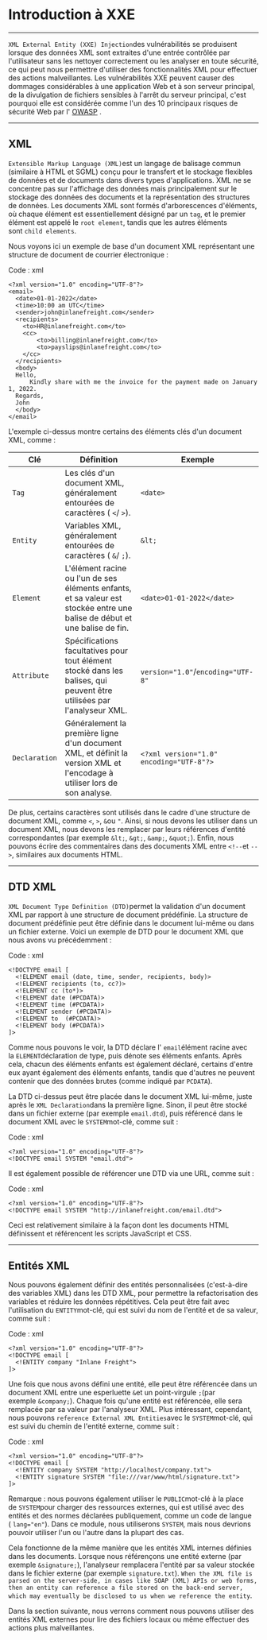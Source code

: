 Introduction à XXE
==================

* * * * *

`XML External Entity (XXE) Injection`des vulnérabilités se produisent lorsque des données XML sont extraites d'une entrée contrôlée par l'utilisateur sans les nettoyer correctement ou les analyser en toute sécurité, ce qui peut nous permettre d'utiliser des fonctionnalités XML pour effectuer des actions malveillantes. Les vulnérabilités XXE peuvent causer des dommages considérables à une application Web et à son serveur principal, de la divulgation de fichiers sensibles à l'arrêt du serveur principal, c'est pourquoi elle est considérée comme l'un des 10 principaux risques de sécurité Web par l' [OWASP](https://owasp.org/www-project-top-ten/) .

* * * * *

XML
---

`Extensible Markup Language (XML)`est un langage de balisage commun (similaire à HTML et SGML) conçu pour le transfert et le stockage flexibles de données et de documents dans divers types d'applications. XML ne se concentre pas sur l'affichage des données mais principalement sur le stockage des données des documents et la représentation des structures de données. Les documents XML sont formés d'arborescences d'éléments, où chaque élément est essentiellement désigné par un `tag`, et le premier élément est appelé le `root element`, tandis que les autres éléments sont `child elements`.

Nous voyons ici un exemple de base d'un document XML représentant une structure de document de courrier électronique :

Code : xml

```
<?xml version="1.0" encoding="UTF-8"?>
<email>
  <date>01-01-2022</date>
  <time>10:00 am UTC</time>
  <sender>john@inlanefreight.com</sender>
  <recipients>
    <to>HR@inlanefreight.com</to>
    <cc>
        <to>billing@inlanefreight.com</to>
        <to>payslips@inlanefreight.com</to>
    </cc>
  </recipients>
  <body>
  Hello,
      Kindly share with me the invoice for the payment made on January 1, 2022.
  Regards,
  John
  </body>
</email>

```

L'exemple ci-dessus montre certains des éléments clés d'un document XML, comme :

| Clé | Définition | Exemple |
| --- | --- | --- |
| `Tag` | Les clés d'un document XML, généralement entourées de caractères ( `<`/ `>`). | `<date>` |
| `Entity` | Variables XML, généralement entourées de caractères ( `&`/ `;`). | `&lt;` |
| `Element` | L'élément racine ou l'un de ses éléments enfants, et sa valeur est stockée entre une balise de début et une balise de fin. | `<date>01-01-2022</date>` |
| `Attribute` | Spécifications facultatives pour tout élément stocké dans les balises, qui peuvent être utilisées par l'analyseur XML. | `version="1.0"`/`encoding="UTF-8"` |
| `Declaration` | Généralement la première ligne d'un document XML, et définit la version XML et l'encodage à utiliser lors de son analyse. | `<?xml version="1.0" encoding="UTF-8"?>` |

De plus, certains caractères sont utilisés dans le cadre d'une structure de document XML, comme `<`, `>`, `&`ou `"`. Ainsi, si nous devons les utiliser dans un document XML, nous devons les remplacer par leurs références d'entité correspondantes (par exemple `&lt;`, `&gt;`, `&amp;`, `&quot;`). Enfin, nous pouvons écrire des commentaires dans des documents XML entre `<!--`et `-->`, similaires aux documents HTML.

* * * * *

DTD XML
-------

`XML Document Type Definition (DTD)`permet la validation d'un document XML par rapport à une structure de document prédéfinie. La structure de document prédéfinie peut être définie dans le document lui-même ou dans un fichier externe. Voici un exemple de DTD pour le document XML que nous avons vu précédemment :

Code : xml

```
<!DOCTYPE email [
  <!ELEMENT email (date, time, sender, recipients, body)>
  <!ELEMENT recipients (to, cc?)>
  <!ELEMENT cc (to*)>
  <!ELEMENT date (#PCDATA)>
  <!ELEMENT time (#PCDATA)>
  <!ELEMENT sender (#PCDATA)>
  <!ELEMENT to  (#PCDATA)>
  <!ELEMENT body (#PCDATA)>
]>

```

Comme nous pouvons le voir, la DTD déclare l' `email`élément racine avec la `ELEMENT`déclaration de type, puis dénote ses éléments enfants. Après cela, chacun des éléments enfants est également déclaré, certains d'entre eux ayant également des éléments enfants, tandis que d'autres ne peuvent contenir que des données brutes (comme indiqué par `PCDATA`).

La DTD ci-dessus peut être placée dans le document XML lui-même, juste après le `XML Declaration`dans la première ligne. Sinon, il peut être stocké dans un fichier externe (par exemple `email.dtd`), puis référencé dans le document XML avec le `SYSTEM`mot-clé, comme suit :

Code : xml

```
<?xml version="1.0" encoding="UTF-8"?>
<!DOCTYPE email SYSTEM "email.dtd">

```

Il est également possible de référencer une DTD via une URL, comme suit :

Code : xml

```
<?xml version="1.0" encoding="UTF-8"?>
<!DOCTYPE email SYSTEM "http://inlanefreight.com/email.dtd">

```

Ceci est relativement similaire à la façon dont les documents HTML définissent et référencent les scripts JavaScript et CSS.

* * * * *

Entités XML
-----------

Nous pouvons également définir des entités personnalisées (c'est-à-dire des variables XML) dans les DTD XML, pour permettre la refactorisation des variables et réduire les données répétitives. Cela peut être fait avec l'utilisation du `ENTITY`mot-clé, qui est suivi du nom de l'entité et de sa valeur, comme suit :

Code : xml

```
<?xml version="1.0" encoding="UTF-8"?>
<!DOCTYPE email [
  <!ENTITY company "Inlane Freight">
]>

```

Une fois que nous avons défini une entité, elle peut être référencée dans un document XML entre une esperluette `&`et un point-virgule `;`(par exemple `&company;`). Chaque fois qu'une entité est référencée, elle sera remplacée par sa valeur par l'analyseur XML. Plus intéressant, cependant, nous pouvons `reference External XML Entities`avec le `SYSTEM`mot-clé, qui est suivi du chemin de l'entité externe, comme suit :

Code : xml

```
<?xml version="1.0" encoding="UTF-8"?>
<!DOCTYPE email [
  <!ENTITY company SYSTEM "http://localhost/company.txt">
  <!ENTITY signature SYSTEM "file:///var/www/html/signature.txt">
]>

```

Remarque : nous pouvons également utiliser le `PUBLIC`mot-clé à la place de `SYSTEM`pour charger des ressources externes, qui est utilisé avec des entités et des normes déclarées publiquement, comme un code de langue ( `lang="en"`). Dans ce module, nous utiliserons `SYSTEM`, mais nous devrions pouvoir utiliser l'un ou l'autre dans la plupart des cas.

Cela fonctionne de la même manière que les entités XML internes définies dans les documents. Lorsque nous référençons une entité externe (par exemple `&signature;`), l'analyseur remplacera l'entité par sa valeur stockée dans le fichier externe (par exemple `signature.txt`). `When the XML file is parsed on the server-side, in cases like SOAP (XML) APIs or web forms, then an entity can reference a file stored on the back-end server, which may eventually be disclosed to us when we reference the entity`.

Dans la section suivante, nous verrons comment nous pouvons utiliser des entités XML externes pour lire des fichiers locaux ou même effectuer des actions plus malveillantes.
